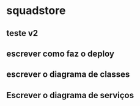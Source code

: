 # squadstore

## teste v2

## escrever como faz o deploy
## escrever o diagrama de classes 
## Escrever o diagrama de serviços
